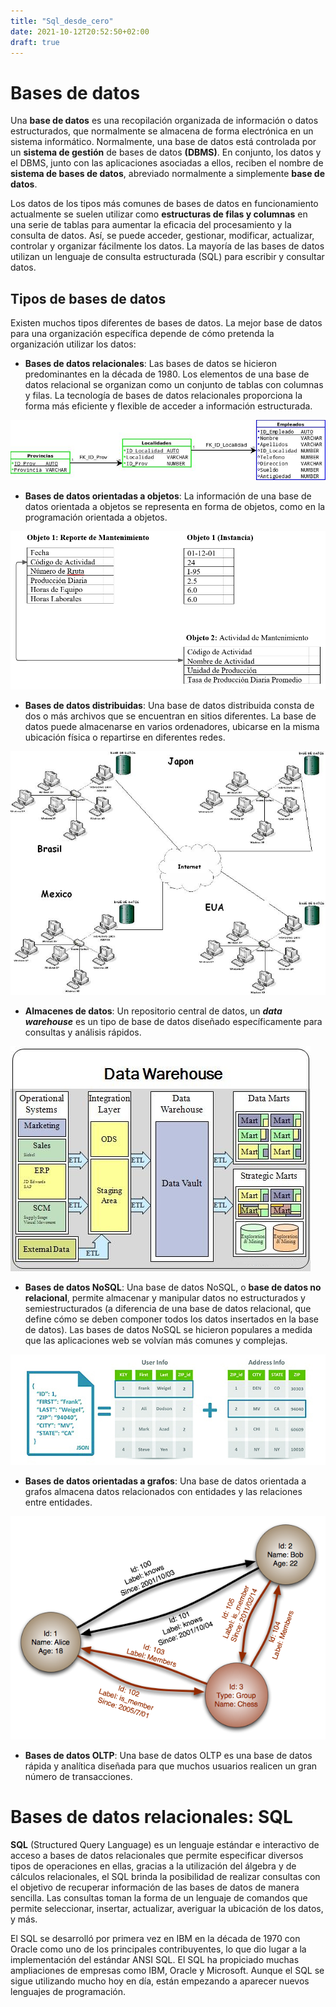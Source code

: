 ```yaml
---
title: "Sql_desde_cero"
date: 2021-10-12T20:52:50+02:00
draft: true
---
```


# Bases de datos

Una **base de datos** es una recopilación organizada de información o datos estructurados, que normalmente se almacena de forma electrónica en un sistema informático. Normalmente, una base de datos está controlada por un **sistema de gestión** de bases de datos **(DBMS)**. En conjunto, los datos y el DBMS, junto con las aplicaciones asociadas a ellos, reciben el nombre de **sistema de bases de datos**, abreviado normalmente a simplemente **base de datos**.

Los datos de los tipos más comunes de bases de datos en funcionamiento actualmente se suelen utilizar como **estructuras de filas y columnas** en una serie de tablas para aumentar la eficacia del procesamiento y la consulta de datos. Así, se puede acceder, gestionar, modificar, actualizar, controlar y organizar fácilmente los datos. La mayoría de las bases de datos utilizan un lenguaje de consulta estructurada (SQL) para escribir y consultar datos.

## Tipos de bases de datos

Existen muchos tipos diferentes de bases de datos. La mejor base de datos para una organización específica depende de cómo pretenda la organización utilizar los datos:

* **Bases de datos relacionales**: Las bases de datos se hicieron predominantes en la década de 1980. Los elementos de una base de datos relacional se organizan como un conjunto de tablas con columnas y filas. La tecnología de bases de datos relacionales proporciona la forma más eficiente y flexible de acceder a información estructurada.

![base de datos relacional](https://raw.githubusercontent.com/FranJaviMN/elementos-grado/main/base%20de%20datos/sql_desde_cero/bases_relacionales.jpeg)

* **Bases de datos orientadas a objetos**: La información de una base de datos orientada a objetos se representa en forma de objetos, como en la programación orientada a objetos.

![base de datos orientadas a objetos](https://raw.githubusercontent.com/FranJaviMN/elementos-grado/main/base%20de%20datos/sql_desde_cero/Modelo_orientado_a_objetos.png)

* **Bases de datos distribuidas**: Una base de datos distribuida consta de dos o más archivos que se encuentran en sitios diferentes. La base de datos puede almacenarse en varios ordenadores, ubicarse en la misma ubicación física o repartirse en diferentes redes.

![base de datos distribuidas](https://raw.githubusercontent.com/FranJaviMN/elementos-grado/main/base%20de%20datos/sql_desde_cero/Base_de_Datos_distribuida.jpg)

* **Almacenes de datos**: Un repositorio central de datos, un ***data warehouse*** es un tipo de base de datos diseñado específicamente para consultas y análisis rápidos.

![Almacenes de datos](https://raw.githubusercontent.com/FranJaviMN/elementos-grado/main/base%20de%20datos/sql_desde_cero/Data_warehouse.JPG)

* **Bases de datos NoSQL**: Una base de datos NoSQL, o **base de datos no relacional**, permite almacenar y manipular datos no estructurados y semiestructurados (a diferencia de una base de datos relacional, que define cómo se deben componer todos los datos insertados en la base de datos). Las bases de datos NoSQL se hicieron populares a medida que las aplicaciones web se volvían más comunes y complejas.

![base de datos NoSQL](https://raw.githubusercontent.com/FranJaviMN/elementos-grado/main/base%20de%20datos/sql_desde_cero/NSQL.jpg)

* **Bases de datos orientadas a grafos**: Una base de datos orientada a grafos almacena datos relacionados con entidades y las relaciones entre entidades.

![base de datos orientadas a grafos](https://raw.githubusercontent.com/FranJaviMN/elementos-grado/main/base%20de%20datos/sql_desde_cero/GraphDatabase.png)

* **Bases de datos OLTP**: Una base de datos OLTP es una base de datos rápida y analítica diseñada para que muchos usuarios realicen un gran número de transacciones.

# Bases de datos relacionales: SQL

**SQL** (Structured Query Language) es un lenguaje estándar e interactivo de acceso a bases de datos relacionales que permite especificar diversos tipos de operaciones en ellas, gracias a la utilización del álgebra y de cálculos relacionales, el SQL brinda la posibilidad de realizar consultas con el objetivo de recuperar información de las bases de datos de manera sencilla. Las consultas toman la forma de un lenguaje de comandos que permite seleccionar, insertar, actualizar, averiguar la ubicación de los datos, y más.

El SQL se desarrolló por primera vez en IBM en la década de 1970 con Oracle como uno de los principales contribuyentes, lo que dio lugar a la implementación del estándar ANSI SQL. El SQL ha propiciado muchas ampliaciones de empresas como IBM, Oracle y Microsoft. Aunque el SQL se sigue utilizando mucho hoy en día, están empezando a aparecer nuevos lenguajes de programación.